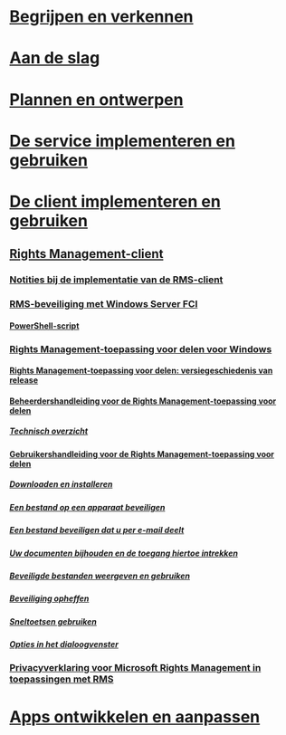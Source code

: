 # [Begrijpen en verkennen](/rights-management/understand-explore/azure-rights-management)
# [Aan de slag](/rights-management/get-started/requirements-azure-rms)
# [Plannen en ontwerpen](/rights-management/plan-design/deployment-roadmap)
# [De service implementeren en gebruiken](/rights-management/deploy-use/activate-service)
# [De client implementeren en gebruiken](use-client.md)
## [Rights Management-client](use-client.md)
### [Notities bij de implementatie van de RMS-client](client-deployment-notes.md)
### [RMS-beveiliging met Windows Server FCI](configure-fci.md)
#### [PowerShell-script](fci-script.md)
### [Rights Management-toepassing voor delen voor Windows](sharing-app-windows.md)
#### [Rights Management-toepassing voor delen: versiegeschiedenis van release](sharing-app-version-release-history.md)
#### [Beheerdershandleiding voor de Rights Management-toepassing voor delen](sharing-app-admin-guide.md)
##### [Technisch overzicht](sharing-app-admin-guide-technical.md)
#### [Gebruikershandleiding voor de Rights Management-toepassing voor delen](sharing-app-user-guide.md)
##### [Downloaden en installeren](install-sharing-app.md)
##### [Een bestand op een apparaat beveiligen](sharing-app-protect-in-place.md)
##### [Een bestand beveiligen dat u per e-mail deelt](sharing-app-protect-by-email.md)
##### [Uw documenten bijhouden en de toegang hiertoe intrekken](sharing-app-track-revoke.md)
##### [Beveiligde bestanden weergeven en gebruiken](sharing-app-view-use-files.md)
##### [Beveiliging opheffen](sharing-app-remove-protection.md)
##### [Sneltoetsen gebruiken](sharing-app-keyboard-shortcuts.md)
##### [Opties in het dialoogvenster](sharing-app-dialog-box.md)
### [Privacyverklaring voor Microsoft Rights Management in toepassingen met RMS](privacy-statement-rms-enlightened-applications.md)
# [Apps ontwikkelen en aanpassen](/rights-management/develop/developers-guide)


<!--HONumber=Jun16_HO4-->


